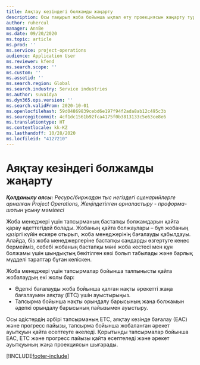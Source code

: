 ```yaml
---
title: Аяқтау кезіндегі болжамды жаңарту
description: Осы тақырып жоба бойынша ықпал ету проекциясын жаңарту туралы ақпаратты ұсынады.
author: ruhercul
manager: AnnBe
ms.date: 09/20/2020
ms.topic: article
ms.prod: ''
ms.service: project-operations
audience: Application User
ms.reviewer: kfend
ms.search.scope: ''
ms.custom: ''
ms.assetid: ''
ms.search.region: Global
ms.search.industry: Service industries
ms.author: suvaidya
ms.dyn365.ops.version: ''
ms.search.validFrom: 2020-10-01
ms.openlocfilehash: 59d04869839cebd6e197f94f2ada8ab12c495c3b
ms.sourcegitcommit: 4cf1dc1561b92fca4175f0b3813133c5e63ce8e6
ms.translationtype: HT
ms.contentlocale: kk-KZ
ms.lasthandoff: 10/28/2020
ms.locfileid: "4127210"
---
```

# <a name="update-estimate-at-completion"></a>Аяқтау кезіндегі болжамды жаңарту

_**Қолданылу аясы:** Ресурс/биржадан тыс негіздегі сценарийлерге арналған Project Operations, Жеңілдетілген орналастыру - проформа-шотын ұсыну мәмілесі_

Жоба менеджері үшін тапсырманың бастапқы болжамдарын қайта қарау әдеттегідей болады. Жобаның қайта болжаулары – бұл жобаның қазіргі күйін ескере отырып, жоба менеджерінің бағалауды қабылдауы. Алайда, біз жоба менеджерлеріне бастапқы сандарды өзгертуге кеңес бермейміз, себебі жобаның бастапқы мәні жоба кестесі мен құн болжамы үшін шындықтың бекітілген көзі болып табылады және барлық мүдделі тараптар бұған келіскен.

Жоба менеджері үшін тапсырмалар бойынша талпынысты қайта жобалаудың екі жолы бар:

- Әдепкі бағалауды жоба бойынша қалған нақты әрекетті жаңа бағалаумен аяқтау (ETC) үшін ауыстырыңыз. 
- Тапсырма бойынша нақты орындалу барысының жаңа болжамын әдепкі орындалу барысының пайызымен ауыстыру.

Осы әдістердің әрбірі тапсырманың ETC, аяқтау кезінде бағалау (ЕАС) және прогресс пайызы, тапсырма бойынша жобаланған әрекет ауытқуын қайта есептеуге әкеледі. Қорытынды тапсырмалар бойынша ЕАС, ЕТС және прогресс пайызы қайта есептеледі және әрекет ауытқуының жаңа проекциясын шығарады.


[!INCLUDE[footer-include](../includes/footer-banner.md)]